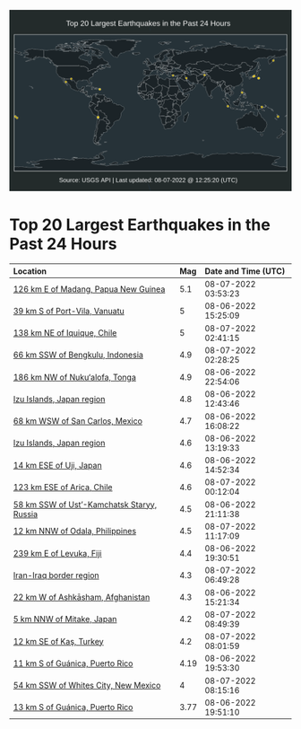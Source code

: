 ![Map](./map.png)

# Top 20 Largest Earthquakes in the Past 24 Hours

| Location | Mag | Date and Time (UTC) |
|:---|:---|:---|
| [126 km E of Madang, Papua New Guinea](https://earthquake.usgs.gov/earthquakes/eventpage/us6000i8tb) | 5.1 | 08-07-2022 03:53:23 |
| [39 km S of Port-Vila, Vanuatu](https://earthquake.usgs.gov/earthquakes/eventpage/us6000i8nk) | 5 | 08-06-2022 15:25:09 |
| [138 km NE of Iquique, Chile](https://earthquake.usgs.gov/earthquakes/eventpage/us6000i8su) | 5 | 08-07-2022 02:41:15 |
| [66 km SSW of Bengkulu, Indonesia](https://earthquake.usgs.gov/earthquakes/eventpage/us6000i8st) | 4.9 | 08-07-2022 02:28:25 |
| [186 km NW of Nuku‘alofa, Tonga](https://earthquake.usgs.gov/earthquakes/eventpage/us6000i8rn) | 4.9 | 08-06-2022 22:54:06 |
| [Izu Islands, Japan region](https://earthquake.usgs.gov/earthquakes/eventpage/us6000i8mm) | 4.8 | 08-06-2022 12:43:46 |
| [68 km WSW of San Carlos, Mexico](https://earthquake.usgs.gov/earthquakes/eventpage/us6000i8nr) | 4.7 | 08-06-2022 16:08:22 |
| [Izu Islands, Japan region](https://earthquake.usgs.gov/earthquakes/eventpage/us6000i8n0) | 4.6 | 08-06-2022 13:19:33 |
| [14 km ESE of Uji, Japan](https://earthquake.usgs.gov/earthquakes/eventpage/us6000i8nc) | 4.6 | 08-06-2022 14:52:34 |
| [123 km ESE of Arica, Chile](https://earthquake.usgs.gov/earthquakes/eventpage/us6000i8sa) | 4.6 | 08-07-2022 00:12:04 |
| [58 km SSW of Ust’-Kamchatsk Staryy, Russia](https://earthquake.usgs.gov/earthquakes/eventpage/us6000i8r6) | 4.5 | 08-06-2022 21:11:38 |
| [12 km NNW of Odala, Philippines](https://earthquake.usgs.gov/earthquakes/eventpage/us6000i8vg) | 4.5 | 08-07-2022 11:17:09 |
| [239 km E of Levuka, Fiji](https://earthquake.usgs.gov/earthquakes/eventpage/us6000i8qq) | 4.4 | 08-06-2022 19:30:51 |
| [Iran-Iraq border region](https://earthquake.usgs.gov/earthquakes/eventpage/us6000i8u9) | 4.3 | 08-07-2022 06:49:28 |
| [22 km W of Ashkāsham, Afghanistan](https://earthquake.usgs.gov/earthquakes/eventpage/us6000i8nj) | 4.3 | 08-06-2022 15:21:34 |
| [5 km NNW of Mitake, Japan](https://earthquake.usgs.gov/earthquakes/eventpage/us6000i8uy) | 4.2 | 08-07-2022 08:49:39 |
| [12 km SE of Kaş, Turkey](https://earthquake.usgs.gov/earthquakes/eventpage/us6000i8uh) | 4.2 | 08-07-2022 08:01:59 |
| [11 km S of Guánica, Puerto Rico](https://earthquake.usgs.gov/earthquakes/eventpage/pr2022218002) | 4.19 | 08-06-2022 19:53:30 |
| [54 km SSW of Whites City, New Mexico](https://earthquake.usgs.gov/earthquakes/eventpage/us6000i8uk) | 4 | 08-07-2022 08:15:16 |
| [13 km S of Guánica, Puerto Rico](https://earthquake.usgs.gov/earthquakes/eventpage/pr2022218003) | 3.77 | 08-06-2022 19:51:10 |
